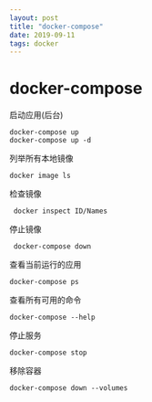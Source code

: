 ```yaml
---
layout: post
title: "docker-compose"
date: 2019-09-11
tags: docker  
---
```

# docker-compose

启动应用(后台)
```
docker-compose up
docker-compose up -d
```

列举所有本地镜像
```
docker image ls
```

检查镜像
```
 docker inspect ID/Names
 ```

停止镜像
```
 docker-compose down
```

查看当前运行的应用
```
docker-compose ps
```

查看所有可用的命令
```
docker-compose --help
```

停止服务
```
docker-compose stop
```

移除容器
```
docker-compose down --volumes
```
